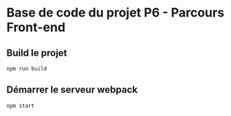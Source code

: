 # Base de code du projet P6 - Parcours Front-end

## Build le projet

```npm run build```

## Démarrer le serveur webpack

```npm start```